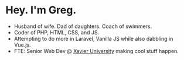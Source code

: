 # Hey. I'm Greg. 

- Husband of wife. Dad of daughters. Coach of swimmers.
- Coder of PHP, HTML, CSS, and JS.
- Attempting to do more in Laravel, Vanilla JS while also dabbling in Vue.js.
- FTE: Senior Web Dev @ [Xavier University](https://www.xavier.edu) making cool stuff happen.
